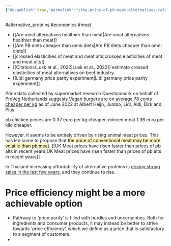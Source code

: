 ```yaml
---
{"dg-publish":true,"permalink":"/the-price-of-pb-meat-alternatives-relative-to-animal-meat/","tags":["alternative_proteins","economics"],"created":"2024-03-17T15:25:40.000+00:00","updated":"2025-10-16T10:47:21.280+01:00"}
---
```


#alternative_proteins #economics #meat 

- [[Are meat alternatives healthier than meat\|Are meat alternatives healthier than meat]]
- [[Are PB diets cheaper than omni diets\|Are PB diets cheaper than omni diets]]
- [[crossed elasticities of meat and meat alts\|crossed elasticities of meat and meat alts]]
- [[Citations/Lusk et al., 2022\|Lusk et al., 2022]]  estimate crossed elasticities of meat alternatives on beef industry
- [[Lidl germany price parity experiment\|Lidl germany price parity experiment]] 

Price data collected by supermarket research Questionmark on behalf of ProVeg Netherlands suggests [Vegan burgers are on average 78 cents cheaper per kg](https://www.foodnavigator.com/Article/2022/07/26/plant-based-now-cheaper-than-meat-in-the-netherlands-vegan-burgers-are-on-average-78-cents-cheaper-per-kg) as of June 2022 at Albert Heijn, Jumbo, Lidl, Aldi, Dirk and Plus.

pb chicken pieces are 0.37 euro per kg cheaper, minced meat 1.36 euro per kilo cheaper.

However, it seems to be entirely driven by rising animal meat prices. This has led some to propose that <mark style="background: #FFF3A3A6;">the price of conventional meat may be more volatile than pb meat</mark>. [[UK Meat prices have risen faster than prices of pb alts in recent years\|UK Meat prices have risen faster than prices of pb alts in recent years]]

In Thailand increasing affordability of alternative proteins is [driving strong sales in the last few years](https://www.greenqueen.com.hk/thailand-plant-based-meat-sales-vegan-price/?utm_source=green-queen-future-food-weekly.beehiiv.com&utm_medium=newsletter&utm_campaign=could-this-be-the-answer-to-the-egg-crisis-future-food-weekly), and they continue to rise. 

# Price efficiency might be a more achievable option
- Pathway to ‘price parity’ is filled with hurdles and uncertainties. Both for ingredients and consumer products, it may instead be better to strive towards ‘price efficiency’, which we define as a price that is satisfactory to a segment of customers.
- 